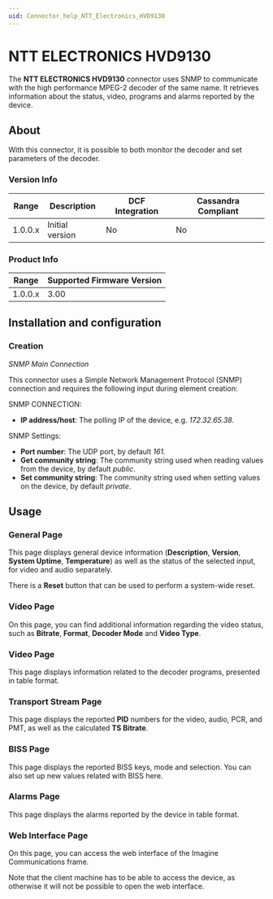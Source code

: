 ```yaml
---
uid: Connector_help_NTT_Electronics_HVD9130
---
```


# NTT ELECTRONICS HVD9130

The **NTT ELECTRONICS HVD9130** connector uses SNMP to communicate with the high performance MPEG-2 decoder of the same name. It retrieves information about the status, video, programs and alarms reported by the device.

## About

With this connector, it is possible to both monitor the decoder and set parameters of the decoder.

### Version Info

| **Range** | **Description** | **DCF Integration** | **Cassandra Compliant** |
|------------------|-----------------|---------------------|-------------------------|
| 1.0.0.x          | Initial version | No                  | No                      |

### Product Info

| Range | Supported Firmware Version |
|------------------|-----------------------------|
| 1.0.0.x          | 3.00                        |

## Installation and configuration

### Creation

*SNMP Main Connection*

This connector uses a Simple Network Management Protocol (SNMP) connection and requires the following input during element creation:

SNMP CONNECTION:

- **IP address/host**: The polling IP of the device, e.g. *172.32.65.38.*

SNMP Settings:

- **Port number**: The UDP port, by default *161.*
- **Get community string**: The community string used when reading values from the device, by default *public*.
- **Set community string**: The community string used when setting values on the device, by default *private*.

## Usage

### General Page

This page displays general device information (**Description**, **Version**, **System Uptime**, **Temperature**) as well as the status of the selected input, for video and audio separately.

There is a **Reset** button that can be used to perform a system-wide reset.

### Video Page

On this page, you can find additional information regarding the video status, such as **Bitrate**, **Format**, **Decoder Mode** and **Video Type**.

### Video Page

This page displays information related to the decoder programs, presented in table format.

### Transport Stream Page

This page displays the reported **PID** numbers for the video, audio, PCR, and PMT, as well as the calculated **TS Bitrate**.

### BISS Page

This page displays the reported BISS keys, mode and selection. You can also set up new values related with BISS here.

### Alarms Page

This page displays the alarms reported by the device in table format.

### Web Interface Page

On this page, you can access the web interface of the Imagine Communications frame.

Note that the client machine has to be able to access the device, as otherwise it will not be possible to open the web interface.
